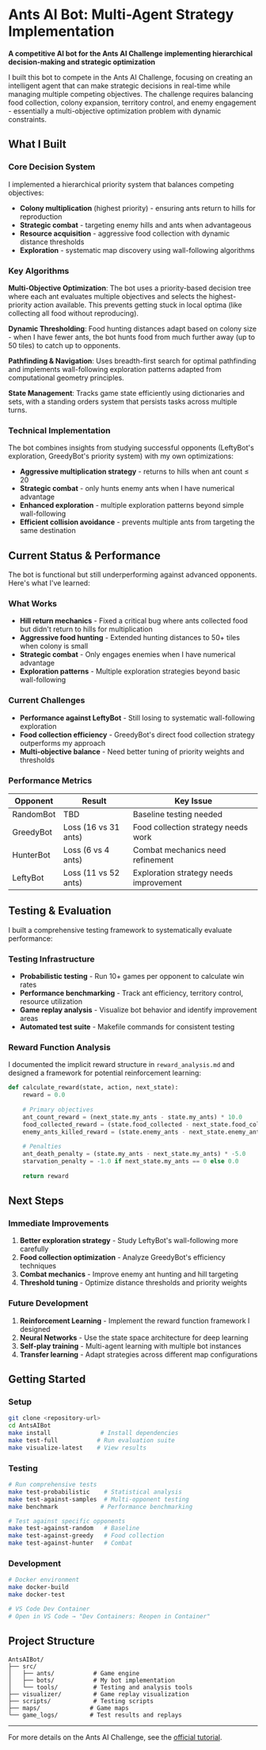 # Ants AI Bot: Multi-Agent Strategy Implementation

**A competitive AI bot for the Ants AI Challenge implementing hierarchical decision-making and strategic optimization**

I built this bot to compete in the Ants AI Challenge, focusing on creating an intelligent agent that can make strategic decisions in real-time while managing multiple competing objectives. The challenge requires balancing food collection, colony expansion, territory control, and enemy engagement - essentially a multi-objective optimization problem with dynamic constraints.

## What I Built

### Core Decision System
I implemented a hierarchical priority system that balances competing objectives:
- **Colony multiplication** (highest priority) - ensuring ants return to hills for reproduction
- **Strategic combat** - targeting enemy hills and ants when advantageous  
- **Resource acquisition** - aggressive food collection with dynamic distance thresholds
- **Exploration** - systematic map discovery using wall-following algorithms

### Key Algorithms
**Multi-Objective Optimization**: The bot uses a priority-based decision tree where each ant evaluates multiple objectives and selects the highest-priority action available. This prevents getting stuck in local optima (like collecting all food without reproducing).

**Dynamic Thresholding**: Food hunting distances adapt based on colony size - when I have fewer ants, the bot hunts food from much further away (up to 50 tiles) to catch up to opponents.

**Pathfinding & Navigation**: Uses breadth-first search for optimal pathfinding and implements wall-following exploration patterns adapted from computational geometry principles.

**State Management**: Tracks game state efficiently using dictionaries and sets, with a standing orders system that persists tasks across multiple turns.

### Technical Implementation
The bot combines insights from studying successful opponents (LeftyBot's exploration, GreedyBot's priority system) with my own optimizations:

- **Aggressive multiplication strategy** - returns to hills when ant count ≤ 20
- **Strategic combat** - only hunts enemy ants when I have numerical advantage
- **Enhanced exploration** - multiple exploration patterns beyond simple wall-following
- **Efficient collision avoidance** - prevents multiple ants from targeting the same destination

## Current Status & Performance

The bot is functional but still underperforming against advanced opponents. Here's what I've learned:

### What Works
- **Hill return mechanics** - Fixed a critical bug where ants collected food but didn't return to hills for multiplication
- **Aggressive food hunting** - Extended hunting distances to 50+ tiles when colony is small
- **Strategic combat** - Only engages enemies when I have numerical advantage
- **Exploration patterns** - Multiple exploration strategies beyond basic wall-following

### Current Challenges
- **Performance against LeftyBot** - Still losing to systematic wall-following exploration
- **Food collection efficiency** - GreedyBot's direct food collection strategy outperforms my approach
- **Multi-objective balance** - Need better tuning of priority weights and thresholds

### Performance Metrics
| Opponent | Result | Key Issue |
|----------|--------|-----------|
| RandomBot | TBD | Baseline testing needed |
| GreedyBot | Loss (16 vs 31 ants) | Food collection strategy needs work |
| HunterBot | Loss (6 vs 4 ants) | Combat mechanics need refinement |
| LeftyBot | Loss (11 vs 52 ants) | Exploration strategy needs improvement |

## Testing & Evaluation

I built a comprehensive testing framework to systematically evaluate performance:

### Testing Infrastructure
- **Probabilistic testing** - Run 10+ games per opponent to calculate win rates
- **Performance benchmarking** - Track ant efficiency, territory control, resource utilization
- **Game replay analysis** - Visualize bot behavior and identify improvement areas
- **Automated test suite** - Makefile commands for consistent testing

### Reward Function Analysis
I documented the implicit reward structure in `reward_analysis.md` and designed a framework for potential reinforcement learning:

```python
def calculate_reward(state, action, next_state):
    reward = 0.0
    
    # Primary objectives
    ant_count_reward = (next_state.my_ants - state.my_ants) * 10.0
    food_collected_reward = (state.food_collected - next_state.food_collected) * 5.0
    enemy_ants_killed_reward = (state.enemy_ants - next_state.enemy_ants) * 15.0
    
    # Penalties
    ant_death_penalty = (state.my_ants - next_state.my_ants) * -5.0
    starvation_penalty = -1.0 if next_state.my_ants == 0 else 0.0
    
    return reward
```

## Next Steps

### Immediate Improvements
1. **Better exploration strategy** - Study LeftyBot's wall-following more carefully
2. **Food collection optimization** - Analyze GreedyBot's efficiency techniques  
3. **Combat mechanics** - Improve enemy ant hunting and hill targeting
4. **Threshold tuning** - Optimize distance thresholds and priority weights

### Future Development
1. **Reinforcement Learning** - Implement the reward function framework I designed
2. **Neural Networks** - Use the state space architecture for deep learning
3. **Self-play training** - Multi-agent learning with multiple bot instances
4. **Transfer learning** - Adapt strategies across different map configurations

## Getting Started

### Setup
```bash
git clone <repository-url>
cd AntsAIBot
make install              # Install dependencies
make test-full           # Run evaluation suite
make visualize-latest    # View results
```

### Testing
```bash
# Run comprehensive tests
make test-probabilistic    # Statistical analysis
make test-against-samples  # Multi-opponent testing
make benchmark            # Performance benchmarking

# Test against specific opponents
make test-against-random   # Baseline
make test-against-greedy   # Food collection
make test-against-hunter   # Combat
```

### Development
```bash
# Docker environment
make docker-build
make docker-test

# VS Code Dev Container
# Open in VS Code → "Dev Containers: Reopen in Container"
```

## Project Structure

```
AntsAIBot/
├── src/
│   ├── ants/           # Game engine
│   ├── bots/           # My bot implementation
│   └── tools/          # Testing and analysis tools
├── visualizer/         # Game replay visualization
├── scripts/            # Testing scripts
├── maps/              # Game maps
└── game_logs/         # Test results and replays
```

---

For more details on the Ants AI Challenge, see the [official tutorial](http://ants.aichallenge.org/ants_tutorial.php).